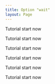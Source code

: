 ```yaml
---
title: Option "wait"
layout: Page
---
```


Tutorial start now

Tutorial start now

Tutorial start now

Tutorial start now

Tutorial start now

Tutorial start now
